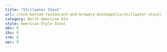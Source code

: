 ```yaml
---
title: "Stillwater Stout"
url: /rock-bottom-restaurant-and-brewery-minneapolis/stillwater-stout/
category: North American Ale
style: American-Style Stout
abv: 0
ibu: 0
srm: 0
upc: 0
---
```



